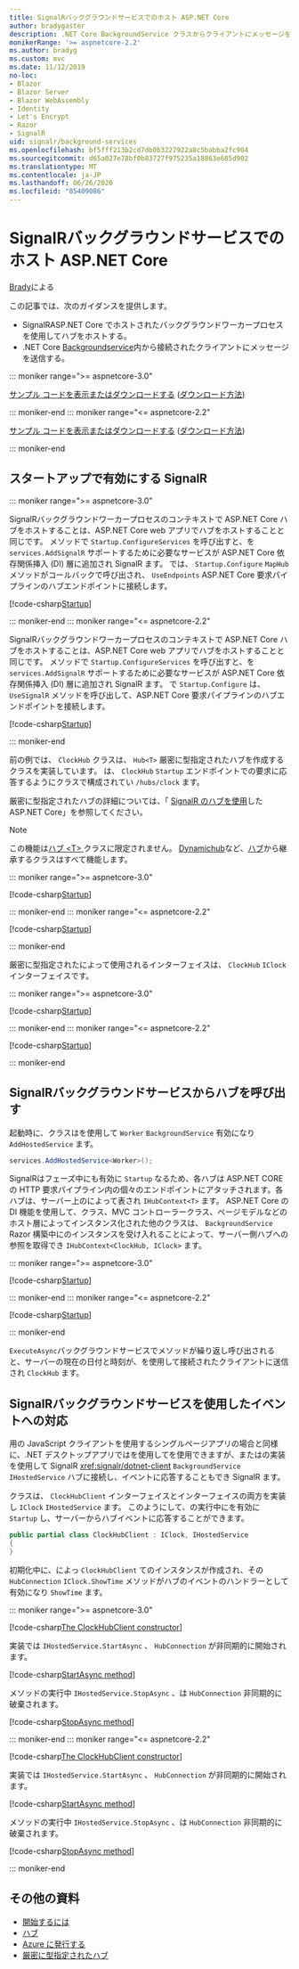 ```yaml
---
title: SignalRバックグラウンドサービスでのホスト ASP.NET Core
author: bradygaster
description: .NET Core BackgroundService クラスからクライアントにメッセージを送信する方法について説明 SignalR します。
monikerRange: '>= aspnetcore-2.2'
ms.author: bradyg
ms.custom: mvc
ms.date: 11/12/2019
no-loc:
- Blazor
- Blazor Server
- Blazor WebAssembly
- Identity
- Let's Encrypt
- Razor
- SignalR
uid: signalr/background-services
ms.openlocfilehash: bf5fff213b2cd7db0b3227922a8c5babba2fc904
ms.sourcegitcommit: d65a027e78bf0b83727f975235a18863e685d902
ms.translationtype: MT
ms.contentlocale: ja-JP
ms.lasthandoff: 06/26/2020
ms.locfileid: "85409086"
---
```

# <a name="host-aspnet-core-signalr-in-background-services"></a>SignalRバックグラウンドサービスでのホスト ASP.NET Core

[Brady](https://twitter.com/bradygaster)による

この記事では、次のガイダンスを提供します。

* SignalRASP.NET Core でホストされたバックグラウンドワーカープロセスを使用してハブをホストする。
* .NET Core [Backgroundservice](xref:Microsoft.Extensions.Hosting.BackgroundService)内から接続されたクライアントにメッセージを送信する。

::: moniker range=">= aspnetcore-3.0"

[サンプル コードを表示またはダウンロードする](https://github.com/dotnet/AspNetCore.Docs/tree/master/aspnetcore/signalr/background-service/samples/3.x) ([ダウンロード方法](xref:index#how-to-download-a-sample))

::: moniker-end
::: moniker range="<= aspnetcore-2.2"

[サンプル コードを表示またはダウンロードする](https://github.com/dotnet/AspNetCore.Docs/tree/master/aspnetcore/signalr/background-service/samples/2.2) ([ダウンロード方法](xref:index#how-to-download-a-sample))

::: moniker-end

## <a name="enable-signalr-in-startup"></a>スタートアップで有効にする SignalR

::: moniker range=">= aspnetcore-3.0"

SignalRバックグラウンドワーカープロセスのコンテキストで ASP.NET Core ハブをホストすることは、ASP.NET Core web アプリでハブをホストすることと同じです。 メソッドで `Startup.ConfigureServices` を呼び出すと、を `services.AddSignalR` サポートするために必要なサービスが ASP.NET Core 依存関係挿入 (DI) 層に追加され SignalR ます。 では、 `Startup.Configure` `MapHub` メソッドがコールバックで呼び出され、 `UseEndpoints` ASP.NET Core 要求パイプラインのハブエンドポイントに接続します。

[!code-csharp[Startup](background-service/samples/3.x/Server/Startup.cs?name=Startup)]

::: moniker-end
::: moniker range="<= aspnetcore-2.2"

SignalRバックグラウンドワーカープロセスのコンテキストで ASP.NET Core ハブをホストすることは、ASP.NET Core web アプリでハブをホストすることと同じです。 メソッドで `Startup.ConfigureServices` を呼び出すと、を `services.AddSignalR` サポートするために必要なサービスが ASP.NET Core 依存関係挿入 (DI) 層に追加され SignalR ます。 で `Startup.Configure` は、 `UseSignalR` メソッドを呼び出して、ASP.NET Core 要求パイプラインのハブエンドポイントを接続します。

[!code-csharp[Startup](background-service/samples/2.2/Server/Startup.cs?name=Startup)]

::: moniker-end

前の例では、 `ClockHub` クラスは、 `Hub<T>` 厳密に型指定されたハブを作成するクラスを実装しています。 は、 `ClockHub` `Startup` エンドポイントでの要求に応答するようにクラスで構成されてい `/hubs/clock` ます。

厳密に型指定されたハブの詳細については、「 [ SignalR のハブを使用](xref:signalr/hubs#strongly-typed-hubs)した ASP.NET Core」を参照してください。

> [!NOTE]
> この機能は[ハブ \<T> ](xref:Microsoft.AspNetCore.SignalR.Hub`1)クラスに限定されません。 [Dynamichub](xref:Microsoft.AspNetCore.SignalR.DynamicHub)など、[ハブ](xref:Microsoft.AspNetCore.SignalR.Hub)から継承するクラスはすべて機能します。

::: moniker range=">= aspnetcore-3.0"

[!code-csharp[Startup](background-service/samples/3.x/Server/ClockHub.cs?name=ClockHub)]

::: moniker-end
::: moniker range="<= aspnetcore-2.2"

[!code-csharp[Startup](background-service/samples/2.2/Server/ClockHub.cs?name=ClockHub)]

::: moniker-end

厳密に型指定されたによって使用されるインターフェイスは、 `ClockHub` `IClock` インターフェイスです。

::: moniker range=">= aspnetcore-3.0"

[!code-csharp[Startup](background-service/samples/3.x/HubServiceInterfaces/IClock.cs?name=IClock)]

::: moniker-end
::: moniker range="<= aspnetcore-2.2"

[!code-csharp[Startup](background-service/samples/2.2/HubServiceInterfaces/IClock.cs?name=IClock)]

::: moniker-end

## <a name="call-a-signalr-hub-from-a-background-service"></a>SignalRバックグラウンドサービスからハブを呼び出す

起動時に、クラスはを使用して `Worker` `BackgroundService` 有効になり `AddHostedService` ます。

```csharp
services.AddHostedService<Worker>();
```

SignalRはフェーズ中にも有効に `Startup` なるため、各ハブは ASP.NET CORE の HTTP 要求パイプライン内の個々のエンドポイントにアタッチされます。各ハブは、サーバー上のによって表され `IHubContext<T>` ます。 ASP.NET Core の DI 機能を使用して、クラス、MVC コントローラークラス、ページモデルなどのホスト層によってインスタンス化された他のクラスは、 `BackgroundService` Razor 構築中にのインスタンスを受け入れることによって、サーバー側ハブへの参照を取得でき `IHubContext<ClockHub, IClock>` ます。

::: moniker range=">= aspnetcore-3.0"

[!code-csharp[Startup](background-service/samples/3.x/Server/Worker.cs?name=Worker)]

::: moniker-end
::: moniker range="<= aspnetcore-2.2"

[!code-csharp[Startup](background-service/samples/2.2/Server/Worker.cs?name=Worker)]

::: moniker-end

`ExecuteAsync`バックグラウンドサービスでメソッドが繰り返し呼び出されると、サーバーの現在の日付と時刻が、を使用して接続されたクライアントに送信され `ClockHub` ます。

## <a name="react-to-signalr-events-with-background-services"></a>SignalRバックグラウンドサービスを使用したイベントへの対応

用の JavaScript クライアントを使用するシングルページアプリの場合と同様に、.NET デスクトップアプリではを使用してを使用できますが、またはの実装を使用して SignalR <xref:signalr/dotnet-client> `BackgroundService` `IHostedService` ハブに接続し、イベントに応答することもでき SignalR ます。

クラスは、 `ClockHubClient` インターフェイスとインターフェイスの両方を実装し `IClock` `IHostedService` ます。 このようにして、の実行中にを有効に `Startup` し、サーバーからハブイベントに応答することができます。

```csharp
public partial class ClockHubClient : IClock, IHostedService
{
}
```

初期化中に、によっ `ClockHubClient` てのインスタンスが作成され、その `HubConnection` `IClock.ShowTime` メソッドがハブのイベントのハンドラーとして有効になり `ShowTime` ます。

::: moniker range=">= aspnetcore-3.0"

[!code-csharp[The ClockHubClient constructor](background-service/samples/3.x/Clients.ConsoleTwo/ClockHubClient.cs?name=ClockHubClientCtor)]

実装では `IHostedService.StartAsync` 、 `HubConnection` が非同期的に開始されます。

[!code-csharp[StartAsync method](background-service/samples/3.x/Clients.ConsoleTwo/ClockHubClient.cs?name=StartAsync)]

メソッドの実行中 `IHostedService.StopAsync` 、は `HubConnection` 非同期的に破棄されます。

[!code-csharp[StopAsync method](background-service/samples/3.x/Clients.ConsoleTwo/ClockHubClient.cs?name=StopAsync)]

::: moniker-end
::: moniker range="<= aspnetcore-2.2"

[!code-csharp[The ClockHubClient constructor](background-service/samples/2.2/Clients.ConsoleTwo/ClockHubClient.cs?name=ClockHubClientCtor)]

実装では `IHostedService.StartAsync` 、 `HubConnection` が非同期的に開始されます。

[!code-csharp[StartAsync method](background-service/samples/2.2/Clients.ConsoleTwo/ClockHubClient.cs?name=StartAsync)]

メソッドの実行中 `IHostedService.StopAsync` 、は `HubConnection` 非同期的に破棄されます。

[!code-csharp[StopAsync method](background-service/samples/2.2/Clients.ConsoleTwo/ClockHubClient.cs?name=StopAsync)]

::: moniker-end

## <a name="additional-resources"></a>その他の資料

* [開始するには](xref:tutorials/signalr)
* [ハブ](xref:signalr/hubs)
* [Azure に発行する](xref:signalr/publish-to-azure-web-app)
* [厳密に型指定されたハブ](xref:signalr/hubs#strongly-typed-hubs)
